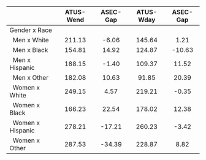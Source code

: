 
|                      |    ATUS-Wend |     ASEC-Gap |    ATUS-Wday |     ASEC-Gap |
| -------------------- | :----------: | :----------: | :----------: | :----------: |
| Gender x Race        |              |              |              |              |
| &nbsp;&nbsp;Men x White |       211.13 |        -6.06 |       145.64 |         1.21 |
| &nbsp;&nbsp;Men x Black |       154.81 |        14.92 |       124.87 |       -10.63 |
| &nbsp;&nbsp;Men x Hispanic |       188.15 |        -1.40 |       109.37 |        11.52 |
| &nbsp;&nbsp;Men x Other |       182.08 |        10.63 |        91.85 |        20.39 |
| &nbsp;&nbsp;Women x White |       249.15 |         4.57 |       219.21 |        -0.35 |
| &nbsp;&nbsp;Women x Black |       166.23 |        22.54 |       178.02 |        12.38 |
| &nbsp;&nbsp;Women x Hispanic |       278.21 |       -17.21 |       260.23 |        -3.42 |
| &nbsp;&nbsp;Women x Other |       287.53 |       -34.39 |       228.87 |         8.82 |

